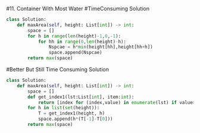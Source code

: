 #11. Container With Most Water
#TimeConsuming Solution
``` python
class Solution:
    def maxArea(self, height: List[int]) -> int:
        space = []
        for h in range(len(height)-1,0,-1):
            for hh in range(0,len(height)-h):
                Nspcae = h*min(height[hh],height[hh+h])
                space.append(Nspcae)
        return max(space)
```
#Better But Still Time Consuming Solution
``` python
class Solution:
    def maxArea(self, height: List[int]) -> int:
        space = []
        def get_index1(lst:List[int], item:int):
            return [index for (index,value) in enumerate(lst) if value>=item]
        for h in list(set(height)):
            T = get_index1(height, h)
            space.append(h*(T[-1]-T[0]))
        return max(space)
```
